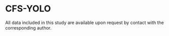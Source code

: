# CFS-YOLO
All data included in this study are available upon request by contact with the corresponding author.
